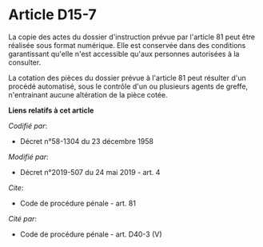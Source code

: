 # Article D15-7

La copie des actes du dossier d'instruction prévue par l'article 81 peut être réalisée sous format numérique. Elle est
conservée dans des conditions garantissant qu'elle n'est accessible qu'aux personnes autorisées à la consulter. 

La cotation des pièces du dossier prévue à l'article 81 peut résulter d'un procédé automatisé, sous le contrôle d'un ou
plusieurs agents de greffe, n'entrainant aucune altération de la pièce cotée.

**Liens relatifs à cet article**

_Codifié par_:

  - Décret n°58-1304 du 23 décembre 1958

_Modifié par_:

  - Décret n°2019-507 du 24 mai 2019 - art. 4

_Cite_:

  - Code de procédure pénale - art. 81

_Cité par_:

  - Code de procédure pénale - art. D40-3 (V)
